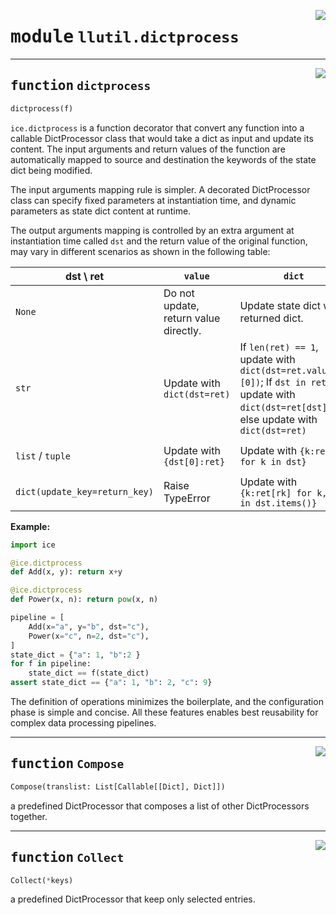 <!-- markdownlint-disable -->

<a href="https://github.com/tjyuyao/ice-learn/blob/main/ice/llutil/dictprocess.py#L0"><img align="right" style="float:right;" src="https://img.shields.io/badge/-source-cccccc?style=flat-square"></a>

# <kbd>module</kbd> `llutil.dictprocess`







---

<a href="https://github.com/tjyuyao/ice-learn/blob/main/ice/llutil/dictprocess.py#L11"><img align="right" style="float:right;" src="https://img.shields.io/badge/-source-cccccc?style=flat-square"></a>

## <kbd>function</kbd> `dictprocess`

```python
dictprocess(f)
```

``ice.dictprocess`` is a function decorator that convert any function into a callable DictProcessor class that would take a dict as input and update its content.
The input arguments and return values of the function are automatically mapped to source and destination the keywords of the state dict being modified.


The input arguments mapping rule is simpler. A decorated DictProcessor class can specify fixed parameters at instantiation time, and dynamic parameters as state dict content at runtime.


The output arguments mapping is controlled by an extra argument at instantiation time called `dst` and the return value of the original function, may vary in different scenarios as shown in the following table:


| dst \ ret                     | `value`                               | `dict`                                                                                                                                           | `list` / `tuple`                              | `None`                       |
| ----------------------------- | ------------------------------------- | ------------------------------------------------------------------------------------------------------------------------------------------------ | --------------------------------------------- | ---------------------------- |
| `None`                        | Do not update, return value directly. | Update state dict with returned dict.                                                                                                            | Do not update, return list / tuple directly.  | Do nothing.                  |
| `str`                         | Update with `dict(dst=ret)`           | If `len(ret) == 1`, update with `dict(dst=ret.values()[0])`; If `dst in ret`, update with `dict(dst=ret[dst])`; else update with `dict(dst=ret)` | Update with `dict(dst=ret)`                   | Update with `dict(dst=None)` |
| `list` / `tuple`              | Update with `{dst[0]:ret}`            | Update with `{k:ret[k] for k in dst}`                                                                                                            | Update with `{k:v for k, v in zip(dst, ret)}` | Update with `{dst[0]:None}`  |
| `dict(update_key=return_key)` | Raise TypeError                       | Update with `{k:ret[rk] for k, rk in dst.items()}`                                                                                               | Raise TypeError                               | Raise TypeError              |




**Example:**



```python
import ice

@ice.dictprocess
def Add(x, y): return x+y

@ice.dictprocess
def Power(x, n): return pow(x, n)

pipeline = [
    Add(x="a", y="b", dst="c"),
    Power(x="c", n=2, dst="c"),
]
state_dict = {"a": 1, "b":2 }
for f in pipeline:
    state_dict == f(state_dict)
assert state_dict == {"a": 1, "b": 2, "c": 9}
```

The definition of operations minimizes the boilerplate, and the configuration phase is simple and concise. All these features enables best reusability for complex data processing pipelines.





---

<a href="https://github.com/tjyuyao/ice-learn/blob/main/ice/llutil/dictprocess.py#L117"><img align="right" style="float:right;" src="https://img.shields.io/badge/-source-cccccc?style=flat-square"></a>

## <kbd>function</kbd> `Compose`

```python
Compose(translist: List[Callable[[Dict], Dict]])
```

a predefined DictProcessor that composes a list of other DictProcessors together.





---

<a href="https://github.com/tjyuyao/ice-learn/blob/main/ice/llutil/dictprocess.py#L126"><img align="right" style="float:right;" src="https://img.shields.io/badge/-source-cccccc?style=flat-square"></a>

## <kbd>function</kbd> `Collect`

```python
Collect(*keys)
```

a predefined DictProcessor that keep only selected entries.





